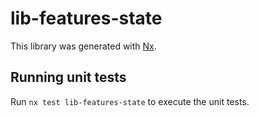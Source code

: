 # lib-features-state

This library was generated with [Nx](https://nx.dev).

## Running unit tests

Run `nx test lib-features-state` to execute the unit tests.
